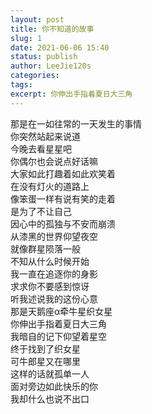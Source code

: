 ```yaml
---
layout: post
title: 你不知道的故事
slug: 1
date: 2021-06-06 15:40
status: publish
author: LeeJie120s
categories: 
tags: 
excerpt: 你伸出手指着夏日大三角
---
```


那是在一如往常的一天发生的事情<br>
你突然站起来说道<br>
今晚去看星星吧<br>
你偶尔也会说点好话嘛<br>
大家如此打趣着如此欢笑着<br>
在没有灯火的道路上<br>
像笨蛋一样有说有笑的走着<br>
是为了不让自己<br>
因心中的孤独与不安而崩溃<br>
从漆黑的世界仰望夜空<br>
就像群星陨落一般<br>
不知从什么时候开始<br>
我一直在追逐你的身影<br>
求求你不要感到惊讶<br>
听我述说我的这份心意<br>
那是天鹅座α牵牛星织女星<br>
你伸出手指着夏日大三角<br>
我暗自的记下仰望着星空<br>
终于找到了织女星<br>
可牛郎星又在哪里<br>
这样的话就孤单一人<br>
面对旁边如此快乐的你<br>
我却什么也说不出口<br>
